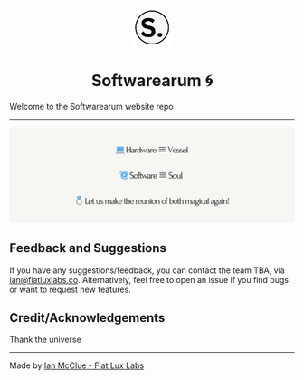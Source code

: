 <div style="text-align: center">
  <img alt="Astro Lane - Fiat Lux Labs logo" src="/public/icons/IMG_0435.png" width="70" />
</div>

<h1 style="text-align: center">
  Softwarearum 🌀
</h1>

Welcome to the Softwarearum website repo

<hr>

![softwarearum](/public/images/magical_again.png)

## Feedback and Suggestions

If you have any suggestions/feedback, you can contact the team TBA, via [ian@fiatluxlabs.co](mailto:ian@fiatluxlabs.co). Alternatively, feel free to open an issue if you find bugs or want to request new features.

## Credit/Acknowledgements

Thank the universe

---

Made by [Ian McClue - Fiat Lux Labs](https://fiatluxlabs.co/)
